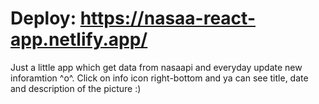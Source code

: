 # Deploy: https://nasaa-react-app.netlify.app/

Just a little app which get data from nasaapi and everyday update new inforamtion ^o^. Click on info icon right-bottom and ya can see title, date and description of the picture :)
